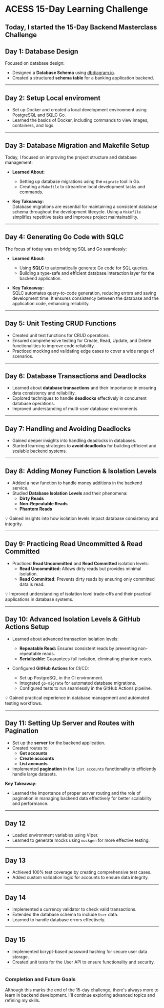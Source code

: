 # ACESS 15-Day Learning Challenge

## Today, I started the **15-Day Backend Masterclass Challenge**


## Day 1: Database Design  

Focused on database design:  

- Designed a **Database Schema** using [dbdiagram.io](https://dbdiagram.io).  
- Created a structured **schema table** for a banking application backend.

---

## Day 2: Setup Local enviroment

 - Set up Docker and created a local development environment using PostgreSQL and SQLC Go.
 - Learned the basics of Docker, including commands to view images, containers, and logs.

---

## Day 3: Database Migration and Makefile Setup  
Today, I focused on improving the project structure and database management:  

- **Learned About:**  
  - Setting up database migrations using the `migrate` tool in Go.  
  - Creating a `Makefile` to streamline local development tasks and commands.  

- **Key Takeaway:**  
  Database migrations are essential for maintaining a consistent database schema throughout the development lifecycle. Using a `Makefile` simplifies repetitive tasks and improves project maintainability.  

---

## Day 4: Generating Go Code with SQLC  
The focus of today was on bridging SQL and Go seamlessly:  

- **Learned About:**  
  - Using **SQLC** to automatically generate Go code for SQL queries.  
  - Building a type-safe and efficient database interaction layer for the backend application.  

- **Key Takeaway:**  
  SQLC automates query-to-code generation, reducing errors and saving development time. It ensures consistency between the database and the application code, enhancing reliability.

---

## **Day 5: Unit Testing CRUD Functions**  
- Created unit test functions for CRUD operations.  
- Ensured comprehensive testing for Create, Read, Update, and Delete functionalities to improve code reliability.  
- Practiced mocking and validating edge cases to cover a wide range of scenarios.  

---

## **Day 6: Database Transactions and Deadlocks**  
- Learned about **database transactions** and their importance in ensuring data consistency and reliability.  
- Explored techniques to handle **deadlocks** effectively in concurrent database operations.  
- Improved understanding of multi-user database environments.  

---

## **Day 7: Handling and Avoiding Deadlocks**  
- Gained deeper insights into handling deadlocks in databases.  
- Started learning strategies to **avoid deadlocks** for building efficient and scalable backend systems.  

---

## Day 8: Adding Money Function & Isolation Levels  
- Added a new function to handle money additions in the backend service.  
- Studied **Database Isolation Levels** and their phenomena:  
  - **Dirty Reads**  
  - **Non-Repeatable Reads**  
  - **Phantom Reads**  

💡 Gained insights into how isolation levels impact database consistency and integrity.  

---

## Day 9: Practicing Read Uncommitted & Read Committed  
- Practiced **Read Uncommitted** and **Read Committed** isolation levels:  
  - **Read Uncommitted:** Allows dirty reads but provides minimal isolation.  
  - **Read Committed:** Prevents dirty reads by ensuring only committed data is read.  

💡 Improved understanding of isolation level trade-offs and their practical applications in database systems.  

---

## Day 10: Advanced Isolation Levels & GitHub Actions Setup  
- Learned about advanced transaction isolation levels:  
  - **Repeatable Read:** Ensures consistent reads by preventing non-repeatable reads.  
  - **Serializable:** Guarantees full isolation, eliminating phantom reads.  

- Configured **GitHub Actions** for CI/CD:  
  - Set up PostgreSQL in the CI environment.  
  - Integrated `go-migrate` for automated database migrations.  
  - Configured tests to run seamlessly in the GitHub Actions pipeline.  

💡 Gained practical experience in database management and automated testing workflows.  

---  

## Day 11: Setting Up Server and Routes with Pagination  

- Set up the **server** for the backend application.
- Created routes to:
  - **Get accounts**
  - **Create accounts**
  - **List accounts**
- Implemented **pagination** in the `list accounts` functionality to efficiently handle large datasets.

**Key Takeaway:**
- Learned the importance of proper server routing and the role of pagination in managing backend data effectively for better scalability and performance.

---

## **Day 12**  
- Loaded environment variables using Viper.  
- Learned to generate mocks using `mockgen` for more effective testing.  

---

## **Day 13**  
- Achieved 100% test coverage by creating comprehensive test cases.  
- Added custom validation logic for accounts to ensure data integrity.

---

## **Day 14**  
- Implemented a currency validator to check valid transactions.  
- Extended the database schema to include `User` data.  
- Learned to handle database errors effectively.

---

## **Day 15**  
- Implemented bcrypt-based password hashing for secure user data storage.  
- Created unit tests for the User API to ensure functionality and security.  

---

### **Completion and Future Goals**
Although this marks the end of the 15-day challenge, there's always more to learn in backend development. I'll continue exploring advanced topics and refining my skills.  




